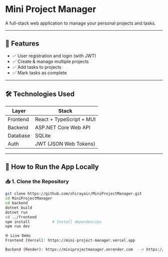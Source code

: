 # Mini Project Manager

A full-stack web application to manage your personal projects and tasks.

---

## 🧩 Features

- ✅ User registration and login (with JWT)
- ✅ Create & manage multiple projects
- ✅ Add tasks to projects
- ✅ Mark tasks as complete
---

## 🛠️ Technologies Used

| Layer     | Stack                        |
|-----------|------------------------------|
| Frontend  | React + TypeScript + MUI     |
| Backend   | ASP.NET Core Web API         |
| Database  | SQLite                       |
| Auth      | JWT (JSON Web Tokens)        |

---

## 🚀 How to Run the App Locally

### 📥 1. Clone the Repository

```bash
git clone https://github.com/shirayair/MiniProjectManager.git
cd MiniProjectManager
cd backend
dotnet build        
dotnet run
cd ../frontend
npm install          # Install dependencies
npm run dev
      
🌐 Live Demo
Frontend (Vercel): https://mini-project-manager.vercel.app

Backend (Render): https://miniprojectmanager.onrender.com  --> https://miniprojectmanager.onrender.com/swagger


